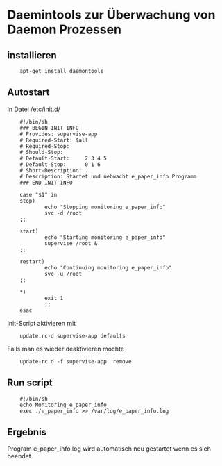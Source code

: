 # Daemintools zur Überwachung von Daemon Prozessen

## installieren

        apt-get install daemontools
        
## Autostart

In Datei /etc/init.d/

        #!/bin/sh
        ### BEGIN INIT INFO
        # Provides: supervise-app
        # Required-Start: $all
        # Required-Stop:     
        # Should-Stop:       
        # Default-Start:     2 3 4 5
        # Default-Stop:      0 1 6
        # Short-Description: .
        # Description: Startet und uebwacht e_paper_info Programm
        ### END INIT INFO

        case "$1" in
        stop)
                echo "Stopping monitoring e_paper_info"
                svc -d /root
        ;;

        start)
                echo "Starting monitoring e_paper_info"
                supervise /root &
        ;;

        restart)
                echo "Continuing monitoring e_paper_info"
                svc -u /root
        ;;

        *)
                exit 1
                ;;
        esac

Init-Script aktivieren mit

        update.rc-d supervise-app defaults

Falls man es wieder deaktivieren möchte

        update-rc.d -f supervise-app  remove

## Run script
  
        #!/bin/sh
        echo Monitoring e_paper_info
        exec ./e_paper_info >> /var/log/e_paper_info.log
        
        
## Ergebnis

Program e_paper_info.log wird automatisch neu gestartet wenn es sich beendet
